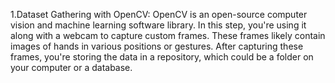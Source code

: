 1.Dataset Gathering with OpenCV: OpenCV is an open-source computer vision and machine learning software library. In this step, you're using it along with a webcam to capture custom frames. These frames likely contain images of hands in various positions or gestures. After capturing these frames, you're storing the data in a repository, which could be a folder on your computer or a database.
